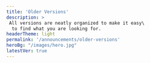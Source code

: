 ```yaml
---
title: 'Older Versions'
description: >
 All versions are neatly organized to make it easy\
  to find what you are looking for.
headerTheme: light
permalink: '/announcements/older-versions'
heroBg: "/images/hero.jpg"
latestVer: true
---
```


